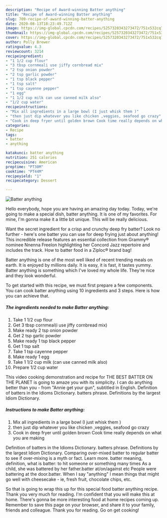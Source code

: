 ```yaml
---
description: "Recipe of Award-winning Batter anything"
title: "Recipe of Award-winning Batter anything"
slug: 709-recipe-of-award-winning-batter-anything
date: 2020-08-13T18:23:49.712Z
image: https://img-global.cpcdn.com/recipes/5257320343273472/751x532cq70/batter-anything-recipe-main-photo.jpg
thumbnail: https://img-global.cpcdn.com/recipes/5257320343273472/751x532cq70/batter-anything-recipe-main-photo.jpg
cover: https://img-global.cpcdn.com/recipes/5257320343273472/751x532cq70/batter-anything-recipe-main-photo.jpg
author: Polly Brewer
ratingvalue: 4.3
reviewcount: 3214
recipeingredient:
- "1 1/2 cup flour"
- "3 tbsp cornmeali use jiffy cornbread mix"
- "2 tsp onion powder"
- "2 tsp garlic powder"
- "1 tsp black pepper"
- "1 tsp salt"
- "1 tsp cayenne pepper"
- "1 egg"
- "1 1/2 cup milk can use canned milk also"
- "1/2 cup water"
recipeinstructions:
- "Mix all ingredients in a large bowl (I just whisk them )"
- "then just dip whatever you like chicken ,veggies, seafood go crazy"
- "Cook in deep fryer until golden brown Cook time really depends on what you are making"
categories:
- Recipe
tags:
- batter
- anything

katakunci: batter anything 
nutrition: 251 calories
recipecuisine: American
preptime: "PT30M"
cooktime: "PT44M"
recipeyield: "1"
recipecategory: Dessert

---
```



![Batter anything](https://img-global.cpcdn.com/recipes/5257320343273472/751x532cq70/batter-anything-recipe-main-photo.jpg)

Hello everybody, hope you are having an amazing day today. Today, we're going to make a special dish, batter anything. It is one of my favorites. For mine, I'm gonna make it a little bit unique. This will be really delicious.

Want the secret ingredient for a crisp and crunchy deep fry batter? Look no further - here&#39;s one batter you can use for deep frying just about anything! This incredible release features an essential collection from Grammy® nominee Nnenna Freelon highlighting her Concord Jazz repertoire and includes the track. How to batter food in a Ziploc® brand bag!

Batter anything is one of the most well liked of recent trending meals on earth. It is enjoyed by millions daily. It is easy, it is fast, it tastes yummy. Batter anything is something which I've loved my whole life. They're nice and they look wonderful.


To get started with this recipe, we must first prepare a few components. You can cook batter anything using 10 ingredients and 3 steps. Here is how you can achieve that.

<!--inarticleads1-->

##### The ingredients needed to make Batter anything:

1. Take 1 1/2 cup flour
1. Get 3 tbsp cornmeal(i use jiffy cornbread mix)
1. Make ready 2 tsp onion powder
1. Get 2 tsp garlic powder
1. Make ready 1 tsp black pepper
1. Get 1 tsp salt
1. Take 1 tsp cayenne pepper
1. Make ready 1 egg
1. Take 1 1/2 cup milk (can use canned milk also)
1. Prepare 1/2 cup water


This video cooking demonstration and recipe for THE BEST BATTER ON THE PLANET is going to amaze you with its simplicity. I can do anything better than you - from &#34;Annie get your gun&#34;, subtitled in English. Definition of batters in the Idioms Dictionary. batters phrase. Definitions by the largest Idiom Dictionary. 

<!--inarticleads2-->

##### Instructions to make Batter anything:

1. Mix all ingredients in a large bowl (I just whisk them )
1. then just dip whatever you like chicken ,veggies, seafood go crazy
1. Cook in deep fryer until golden brown Cook time really depends on what you are making


Definition of batters in the Idioms Dictionary. batters phrase. Definitions by the largest Idiom Dictionary. Comparing over-mixed batter to regular batter to see if over-mixing is a myth or fact. Learn more. batter meaning, definition, what is batter: to hit someone or something many times As a child, she was battered by her father.batter at/on/against etc People were battering at the door.batter. When I say &#34;anything&#34; I mean things that might go well with cheesecake - ie, fresh fruit, chocolate chips, etc. 

So that is going to wrap this up for this special food batter anything recipe. Thank you very much for reading. I'm confident that you will make this at home. There's gonna be more interesting food at home recipes coming up. Remember to save this page on your browser, and share it to your family, friends and colleague. Thank you for reading. Go on get cooking!
